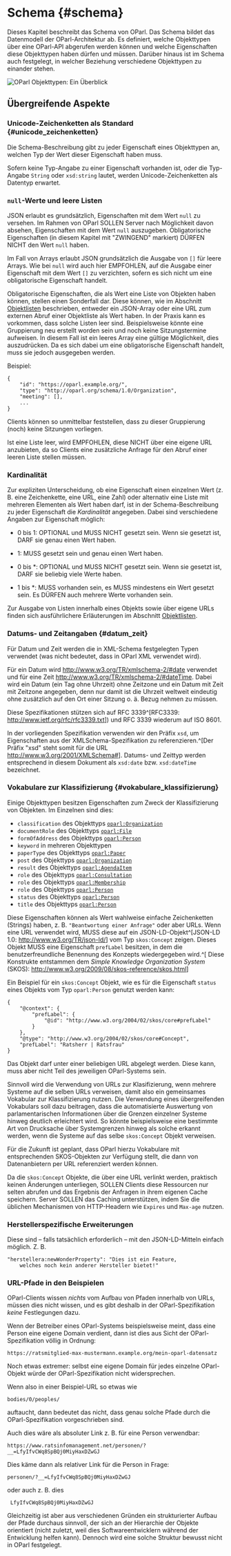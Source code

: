 Schema  {#schema}
======

Dieses Kapitel beschreibt das Schema von OParl. Das Schema bildet das
Datenmodell der OParl-Architektur ab. Es definiert, welche Objekttypen
über eine OParl-API abgerufen werden können und welche Eigenschaften
diese Objekttypen haben dürfen und müssen. Darüber hinaus ist im Schema
auch festgelegt, in welcher Beziehung verschiedene Objekttypen zu
einander stehen.

![OParl Objekttypen: Ein Überblick](images/objekttypen_graph.png)


Übergreifende Aspekte
---------------------

### Unicode-Zeichenketten als Standard  {#unicode_zeichenketten}

Die Schema-Beschreibung gibt zu jeder Eigenschaft eines Objekttypen an,
welchen Typ der Wert dieser Eigenschaft haben muss.

Sofern keine Typ-Angabe zu einer Eigenschaft vorhanden ist, oder die
Typ-Angabe `String` oder `xsd:string` lautet, werden Unicode-Zeichenketten
als Datentyp erwartet.

### `null`-Werte und leere Listen

JSON erlaubt es grundsätzlich, Eigenschaften mit dem Wert `null` zu versehen.
Im Rahmen von OParl SOLLEN Server nach Möglichkeit davon absehen, Eigenschaften
mit dem Wert `null` auszugeben. Obligatorische Eigenschaften (in diesem Kapitel mit "ZWINGEND" markiert) DÜRFEN NICHT den Wert `null` haben.

Im Fall von Arrays erlaubt JSON grundsätzlich die Ausgabe von `[]` für leere Arrays.
Wie bei `null` wird auch hier EMPFOHLEN, auf die Ausgabe einer Eigenschaft mit dem Wert `[]` zu verzichten, sofern es sich nicht um eine obligatorische Eigenschaft handelt.

Obligatorische Eigenschaften, die als Wert eine Liste von Objekten haben können,
stellen einen Sonderfall dar. Diese können, wie im Abschnitt
[Objektlisten](#objektlisten) beschrieben, entweder ein JSON-Array oder eine
URL zum externen Abruf einer Objektliste als Wert haben. In der Praxis kann es
vorkommen, dass solche Listen leer sind. Beispielsweise könnte eine Gruppierung
neu erstellt worden sein und noch keine Sitzungstermine aufweisen. In diesem
Fall ist ein leeres Array eine gültige Möglichkeit, dies auszudrücken. Da es sich dabei um eine obligatorische Eigenschaft handelt, muss sie jedoch ausgegeben werden.

Beispiel:

~~~~~  {#schema_ex1 .json}
{
    "id": "https://oparl.example.org/",
    "type": "http://oparl.org/schema/1.0/Organization",
    "meeting": [],
    ...
}
~~~~~

Clients können so unmittelbar feststellen, dass zu dieser Gruppierung (noch) keine
Sitzungen vorliegen.

Ist eine Liste leer, wird EMPFOHLEN, diese NICHT über eine eigene URL anzubieten,
da so Clients eine zusätzliche Anfrage für den Abruf einer leeren Liste stellen
müssen.


### Kardinalität

Zur expliziten Unterscheidung, ob eine Eigenschaft einen einzelnen Wert
(z. B. eine Zeichenkette, eine URL, eine Zahl) oder alternativ eine Liste mit
mehreren Elementen als Wert haben darf, ist in der Schema-Beschreibung 
zu jeder Eigenschaft die *Kardinalität* angegeben. Dabei sind verschiedene
Angaben zur Eigenschaft möglich:

* 0 bis 1: OPTIONAL und MUSS NICHT gesetzt sein. Wenn sie gesetzt ist,
  DARF sie genau einen Wert haben.

* 1: MUSS gesetzt sein und genau einen Wert haben.

* 0 bis *: OPTIONAL und MUSS NICHT gesetzt sein. Wenn sie gesetzt ist,
  DARF sie beliebig viele Werte haben.

* 1 bis *: MUSS vorhanden sein, es MUSS mindestens ein Wert gesetzt sein.
  Es DÜRFEN auch mehrere Werte vorhanden sein.

Zur Ausgabe von Listen innerhalb eines Objekts sowie über eigene URLs finden sich
ausführlichere Erläuterungen im Abschnitt [Objektlisten](#objektlisten).

### Datums- und Zeitangaben  {#datum_zeit}

Für Datum und Zeit werden die in XML-Schema festgelegten Typen verwendet
(was nicht bedeutet, dass in OParl XML verwendet wird).

Für ein Datum wird http://www.w3.org/TR/xmlschema-2/#date verwendet und
für eine Zeit http://www.w3.org/TR/xmlschema-2/#dateTime. Dabei wird ein
Datum (ein Tag ohne Uhrzeit) ohne Zeitzone und ein Datum mit Zeit mit
Zeitzone angegeben, denn nur damit ist die Uhrzeit weltweit eindeutig
ohne zusätzlich auf den Ort einer Sitzung o. ä. Bezug nehmen zu müssen.

Diese Spezifikationen stützen sich auf RFC 3339^[RFC3339:
<http://www.ietf.org/rfc/rfc3339.txt>]) und RFC 3339 wiederum auf ISO 8601.

In der vorliegenden Spezifikation verwenden wir den Präfix `xsd`, um
Eigenschaften aus der XMLSchema-Spezifikation zu referenzieren.^[Der Präfix
"xsd" steht somit für die URL <http://www.w3.org/2001/XMLSchema#>]. Datums-
und Zeittyp werden entsprechend in diesem Dokument als `xsd:date` bzw.
`xsd:dateTime` bezeichnet.

### Vokabulare zur Klassifizierung  {#vokabulare_klassifizierung}

Einige Objekttypen besitzen Eigenschaften zum Zweck der Klassifizierung von Objekten.
Im Einzelnen sind dies:

* `classification` des Objekttyps [`oparl:Organization`](#oparl_organization)
* `documentRole` des Objekttyps [`oparl:File`](#oparl_document)
* `formOfAddress` des Objekttyps [`oparl:Person`](#oparl_person)
* `keyword` in mehreren Objekttypen
* `paperType` des Objekttyps [`oparl:Paper`](#oparl_paper)
* `post` des Objekttyps [`oparl:Organization`](#oparl_organization)
* `result` des Objekttyps [`oparl:AgendaItem`](#oparl_agendaitem)
* `role` des Objekttyps [`oparl:Consultation`](#oparl_consultation)
* `role` des Objekttyps [`oparl:Membership`](#oparl_membership)
* `role` des Objekttyps [`oparl:Person`](#oparl_person)
* `status` des Objekttyps [`oparl:Person`](#oparl_person)
* `title` des Objekttyps [`oparl:Person`](#oparl_person)

Diese Eigenschaften können als Wert wahlweise einfache Zeichenketten (Strings)
haben, z. B. `"Beantwortung einer Anfrage"` oder aber URLs. Wenn eine URL
verwendet wird, MUSS diese auf ein JSON-LD-Objekt^[JSON-LD 1.0:
<http://www.w3.org/TR/json-ld/>] vom Typ `skos:Concept` zeigen.
Dieses Objekt MUSS eine Eigenschaft `prefLabel` besitzen, in dem die
benutzerfreundliche Benennung des Konzepts wiedergegeben wird.^[
Diese Konstrukte entstammen dem _Simple Knowledge Organization System_ (SKOS):
<http://www.w3.org/2009/08/skos-reference/skos.html>]

Ein Beispiel für ein `skos:Concept` Objekt, wie es für die Eigenschaft
`status` eines Objekts vom Typ `oparl:Person` genutzt werden kann:

~~~~~  {#skosconcept_ex1 .json}
{
	"@context": {
		"prefLabel": {
			"@id": "http://www.w3.org/2004/02/skos/core#prefLabel"
		}
	},
	"@type": "http://www.w3.org/2004/02/skos/core#Concept",
	"prefLabel": "Ratsherr | Ratsfrau"
}
~~~~~

Das Objekt darf unter einer beliebigen URL abgelegt werden. Diese kann, muss
aber nicht Teil des jeweiligen OParl-Systems sein.

Sinnvoll wird die
Verwendung von URLs zur Klasifizierung, wenn mehrere Systeme auf die selben
URLs verweisen, damit also ein gemeinsames Vokabular zur Klassifizierung nutzen.
Die Verwendung eines übergreifenden Vokabulars soll dazu beitragen, dass
die automatisierte Auswertung von parlamentarischen Informationen über die
Grenzen einzelner Systeme hinweg deutlich erleichtert wird. So könnte
beispielsweise eine bestimmte Art von Drucksache über Systemgrenzen hinweg als
solche erkannt werden, wenn die Systeme auf das selbe `skos:Concept` Objekt
verweisen.

Für die Zukunft ist geplant, dass OParl hierzu Vokabulare mit entsprechenden
SKOS-Objekten zur Verfügung stellt, die dann von Datenanbietern per URL
referenziert werden können.

Da die `skos:Concept` Objekte, die über eine URL verlinkt werden, praktisch
keinen Änderungen unterliegen, SOLLEN Clients diese Ressourcen nur selten
abrufen und das Ergebnis der Anfragen in ihrem eigenen Cache speichern. Server
SOLLEN das Caching unterstützen, indem Sie die üblichen Mechanismen von
HTTP-Headern wie `Expires` und `Max-age` nutzen.

### Herstellerspezifische Erweiterungen

Diese sind – falls tatsächlich erforderlich – mit den JSON-LD-Mitteln einfach möglich. Z. B.

~~~~~
"herstellera:newWonderProperty": "Dies ist ein Feature,
    welches noch kein anderer Hersteller bietet!"
~~~~~

### URL-Pfade in den Beispielen

OParl-Clients wissen *nichts* vom Aufbau von Pfaden innerhalb von URLs,
müssen dies nicht wissen, und es gibt deshalb in der OParl-Spezifikation
*keine* Festlegungen dazu.

Wenn der Betreiber eines OParl-Systems beispielsweise meint, dass eine
Person eine eigene Domain verdient, dann ist dies aus Sicht der OParl-Spezifikation
völlig in Ordnung:

~~~~~~~~~~
https://ratsmitglied-max-mustermann.example.org/mein-oparl-datensatz
~~~~~~~~~~

Noch etwas extremer: selbst eine eigene Domain für jedes einzelne 
OParl-Objekt würde der OParl-Spezifikation nicht widersprechen.

Wenn also in einer Beispiel-URL so etwas wie

~~~~~~~~~~
bodies/0/peoples/
~~~~~~~~~~

auftaucht, dann bedeutet das nicht, dass genau solche Pfade durch
die OParl-Spezifikation vorgeschrieben sind.

Auch dies wäre als absoluter Link z. B. für eine Person verwendbar:

~~~~~~~~~~
https://www.ratsinfomanagement.net/personen/?__=LfyIfvCWq8SpBQj0MiyHaxDZwGJ
~~~~~~~~~~

Dies käme dann als relativer Link für die Person in Frage:

~~~~~~~~~~
personen/?__=LfyIfvCWq8SpBQj0MiyHaxDZwGJ
~~~~~~~~~~

oder auch z. B. dies
~~~~~~~~~~
 LfyIfvCWq8SpBQj0MiyHaxDZwGJ
~~~~~~~~~~

Gleichzeitig ist aber aus verschiedenen Gründen ein strukturierter Aufbau
der Pfade durchaus sinnvoll, der sich an der Hierarchie der Objekte
orientiert (nicht zuletzt, weil dies Softwareentwicklern während der
Entwicklung helfen kann). Dennoch wird eine solche Struktur bewusst
nicht in OParl festgelegt.
